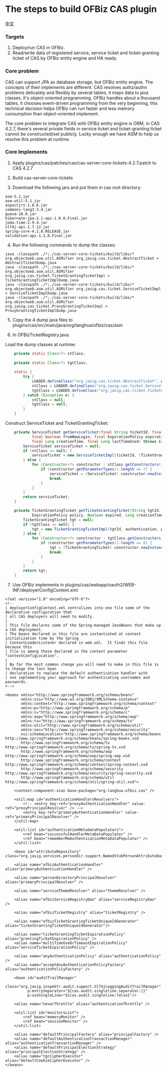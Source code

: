 The steps to build OFBiz CAS plugin
====
[中文](DEV_README_zh.md)

### Targets
1. Deploy/run CAS in OFBiz.
2. Read/write data of registered service, service ticket and ticket-granting ticket of CAS by OFBiz entity engine and HA ready.

### Core problem
CAS can support JPA as database storage, but OFBiz entity engine. The concepts of their implements are different. CAS resolves authz/authn problems delicately and flexibly by several tables, it maps data to java classes, it's object-oriented programming. OFBiz handles about a thousand tables, it chooses event-driven programming from the very beginning, this technical decision helps OFBiz can run faster and less memory consumption than object-oriented implement.

The core problem to integrate CAS with OFBiz entity engine is ORM, in CAS 4.2.7, there's several private fields in service ticket and ticket-granting ticket cannot be constructed/set publicly. Lucky enough we have ASM to help us resolve this problem at runtime.

### Core Implements

1. Apply plugins/cas/patches/cas/cas-server-core-tickets-4.2.7.patch to CAS 4.2.7

2. Build cas-server-core-tickets

3. Download the following jars and put them in cas root directory:

```
asm-5.1.jar
asm-util-5.1.jar
aspectjrt-1.8.6.jar
commons-lang3-3.4.jar
guava-18.0.jar
hibernate-jpa-2.1-api-1.0.0.Final.jar
joda-time-2.9.4.jar
slf4j-api-1.7.12.jar
spring-core-4.2.8.RELEASE.jar
validation-api-1.1.0.Final.jar
```

4. Run the following commands to dump the classes:

```
java -classpath ./*;./cas-server-core-tickets/build/libs/* org.objectweb.asm.util.ASMifier org.jasig.cas.ticket.AbstractTicket > AbstractTicketDump.java
java -classpath ./*;./cas-server-core-tickets/build/libs/* org.objectweb.asm.util.ASMifier org.jasig.cas.ticket.TicketGrantingTicketImpl > TicketGrantingTicketImplDump.java
java -classpath ./*;./cas-server-core-tickets/build/libs/* org.objectweb.asm.util.ASMifier org.jasig.cas.ticket.ServiceTicketImpl > ServiceTicketImplDump.java
java -classpath ./*;./cas-server-core-tickets/build/libs/* org.objectweb.asm.util.ASMifier org.jasig.cas.ticket.ProxyGrantingTicketImpl > ProxyGrantingTicketImplDump.java
```

5. Copy the 4 dump java files to plugins/cas/src/main/java/org/langhua/ofbiz/cas/asm

6. In OFBizTicketRegistry.java:

Load the dump classes at runtime:

```java
    private static Class<?> stClass;
    
    private static Class<?> tgtClass;
    
    static {
        try {
        	LOADER.defineClass("org.jasig.cas.ticket.AbstractTicket", AbstractTicketDump.dump());
			stClass = LOADER.defineClass("org.jasig.cas.ticket.ServiceTicketImpl", ServiceTicketImplDump.dump());
			tgtClass = LOADER.defineClass("org.jasig.cas.ticket.TicketGrantingTicketImpl", TicketGrantingTicketImplDump.dump());
		} catch (Exception e) {
			stClass = null;
			tgtClass = null;
		}
    }
```

Construct ServiceTicket and TicketGrantingTicket:

```java
    private ServiceTicket getServiceTicket(final String ticketId, final TicketGrantingTicket tgt, final Service service,
            final boolean fromNewLogin, final ExpirationPolicy expirationPolicy,
            final Long creationTime, final Long lastTimeUsed) throws Exception {
    	ServiceTicket serviceTicket = null;
		if (stClass == null) {
			serviceTicket = new ServiceTicketImpl(ticketId, (TicketGrantingTicketImpl) tgt, service, fromNewLogin, expirationPolicy);
		} else {
			for (Constructor<?> constructor : stClass.getConstructors()) {
				if (constructor.getParameterTypes().length == 7) {
					serviceTicket = (ServiceTicket) constructor.newInstance(ticketId, tgt, service, fromNewLogin, expirationPolicy, creationTime, lastTimeUsed);
					break;
				}
			}
		}
		return serviceTicket;
	}

	private TicketGrantingTicket getTicketGrantingTicket(String tgtId, Authentication authentication,
			ExpirationPolicy policy, Boolean expired, Long creationTime, Long lastTimeUsed) throws Exception {
    	TicketGrantingTicket tgt = null;
		if (tgtClass == null) {
			tgt = new TicketGrantingTicketImpl(tgtId, authentication, policy);
		} else {
			for (Constructor<?> constructor : tgtClass.getConstructors()) {
				if (constructor.getParameterTypes().length == 8) {
					tgt = (TicketGrantingTicket) constructor.newInstance(tgtId, null, null, authentication, policy, expired, creationTime, lastTimeUsed);
					break;
				}
			}
		}
		return tgt;
	}
```

7. Use OFBiz implements in plugins/cas/webapp/oauth2/WEB-INF/deployerConfigContext.xml:

```
<?xml version="1.0" encoding="UTF-8"?>
<!--
| deployerConfigContext.xml centralizes into one file some of the declarative configuration that
| all CAS deployers will need to modify.
|
| This file declares some of the Spring-managed JavaBeans that make up a CAS deployment.
| The beans declared in this file are instantiated at context initialization time by the Spring
| ContextLoaderListener declared in web.xml.  It finds this file because this
| file is among those declared in the context parameter "contextConfigLocation".
|
| By far the most common change you will need to make in this file is to change the last bean
| declaration to replace the default authentication handler with
| one implementing your approach for authenticating usernames and passwords.
+-->

<beans xmlns="http://www.springframework.org/schema/beans"
       xmlns:xsi="http://www.w3.org/2001/XMLSchema-instance"
       xmlns:context="http://www.springframework.org/schema/context"
       xmlns:p="http://www.springframework.org/schema/p"
       xmlns:c="http://www.springframework.org/schema/c"
       xmlns:aop="http://www.springframework.org/schema/aop"
       xmlns:tx="http://www.springframework.org/schema/tx"
       xmlns:util="http://www.springframework.org/schema/util"
       xmlns:sec="http://www.springframework.org/schema/security"
       xsi:schemaLocation="http://www.springframework.org/schema/beans http://www.springframework.org/schema/beans/spring-beans.xsd
       http://www.springframework.org/schema/tx http://www.springframework.org/schema/tx/spring-tx.xsd
       http://www.springframework.org/schema/aop http://www.springframework.org/schema/aop/spring-aop.xsd
       http://www.springframework.org/schema/context http://www.springframework.org/schema/context/spring-context.xsd
       http://www.springframework.org/schema/security http://www.springframework.org/schema/security/spring-security.xsd
       http://www.springframework.org/schema/util http://www.springframework.org/schema/util/spring-util.xsd">

    <context:component-scan base-package="org.langhua.ofbiz.cas" />

    <util:map id="authenticationHandlersResolvers">
        <!-- <entry key-ref="proxyAuthenticationHandler" value-ref="proxyPrincipalResolver" /> -->
        <entry key-ref="primaryAuthenticationHandler" value-ref="primaryPrincipalResolver" />
    </util:map>

    <util:list id="authenticationMetadataPopulators">
        <ref bean="successfulHandlerMetaDataPopulator" />
        <ref bean="rememberMeAuthenticationMetaDataPopulator" />
    </util:list>

    <bean id="attributeRepository" class="org.jasig.services.persondir.support.NamedStubPersonAttributeDao"/>

    <alias name="ofbizAuthenticationHandler" alias="primaryAuthenticationHandler" />
    
    <alias name="personDirectoryPrincipalResolver" alias="primaryPrincipalResolver" />

    <alias name="serviceThemeResolver" alias="themeResolver" />

    <alias name="ofbizServiceRegistryDao" alias="serviceRegistryDao" />
	
    <alias name="ofbizTicketRegistry" alias="ticketRegistry" />
    
    <alias name="ofbizTicketGrantingTicketUniqueIdGenerator" alias="ticketGrantingTicketUniqueIdGenerator"/>

    <alias name="ticketGrantingTicketExpirationPolicy" alias="grantingTicketExpirationPolicy" />
    <alias name="multiTimeUseOrTimeoutExpirationPolicy" alias="serviceTicketExpirationPolicy" />

    <alias name="anyAuthenticationPolicy" alias="authenticationPolicy" />
    <alias name="acceptAnyAuthenticationPolicyFactory" alias="authenticationPolicyFactory" />

    <bean id="auditTrailManager"
          class="org.jasig.inspektr.audit.support.Slf4jLoggingAuditTrailManager"
          p:entrySeparator="${cas.audit.singleline.separator:|}"
          p:useSingleLine="${cas.audit.singleline:false}"/>

    <alias name="neverThrottle" alias="authenticationThrottle" />

    <util:list id="monitorsList">
        <ref bean="memoryMonitor" />
        <ref bean="sessionMonitor" />
    </util:list>

    <alias name="defaultPrincipalFactory" alias="principalFactory" />
    <alias name="defaultAuthenticationTransactionManager" alias="authenticationTransactionManager" />
    <alias name="defaultPrincipalElectionStrategy" alias="principalElectionStrategy" />
    <alias name="tgcCipherExecutor" alias="defaultCookieCipherExecutor" />
</beans>
```
